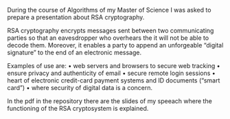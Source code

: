 During the course of Algorithms of my Master of Science I was asked to prepare a presentation about RSA cryptography.

RSA cryptography encrypts messages sent between two communicating parties so that an eavesdropper who overhears the
it will not be able to decode them. Moreover, it enables a party to append an unforgeable “digital signature” to the end of an electronic message.

Examples of use are:
• web servers and browsers to secure web tracking
• ensure privacy and authenticity of email
• secure remote login sessions
• heart of electronic credit-card payment systems and ID documents (“smart card”)
• where security of digital data is a concern.

In the pdf in the repository there are the slides of my speeach where the functioning of the RSA cryptosystem is explained.
